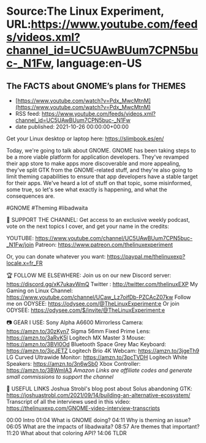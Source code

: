 # Source:The Linux Experiment, URL:https://www.youtube.com/feeds/videos.xml?channel_id=UC5UAwBUum7CPN5buc-_N1Fw, language:en-US

## The FACTS about GNOME’s plans for THEMES
 - [https://www.youtube.com/watch?v=Pdx_MwcMtnM](https://www.youtube.com/watch?v=Pdx_MwcMtnM)
 - RSS feed: https://www.youtube.com/feeds/videos.xml?channel_id=UC5UAwBUum7CPN5buc-_N1Fw
 - date published: 2021-10-26 00:00:00+00:00

Get your Linux desktop or laptop here: https://slimbook.es/en/


Today, we're going to talk about GNOME. GNOME has been taking steps to be a more viable platform for application developers. They've revamped their app store to make apps more discoverable and more appealing, they've split GTK from the GNOME-related stuff, and they're also going to limit theming capabilities to ensure that app developers have a stable target for their apps. We've heard a lot of stuff on that topic, some misinformed, some true, so let's see what exactly is happening, and what the consequences are.


#GNOME #Theming #libadwaita

👏 SUPPORT THE CHANNEL:
Get access to an exclusive weekly podcast, vote on the next topics I cover, and get your name in the credits:

YOUTUBE: https://www.youtube.com/channel/UC5UAwBUum7CPN5buc-_N1Fw/join
Patreon: https://www.patreon.com/thelinuxexperiment

Or, you can donate whatever you want: https://paypal.me/thelinuxexp?locale.x=fr_FR

🏆 FOLLOW ME ELSEWHERE:
Join us on our new Discord server: https://discord.gg/xK7ukavWmQ
Twitter : http://twitter.com/thelinuxEXP
My Gaming on Linux Channel: https://www.youtube.com/channel/UCaw_Lz7oifDb-PZCAcZ07kw
Follow me on ODYSEE: https://odysee.com/@TheLinuxExperiment:e
Or join ODYSEE: https://odysee.com/$/invite/@TheLinuxExperiment:e

📷 GEAR I USE:
Sony Alpha A6600 Mirrorless Camera: https://amzn.to/30zKyn7
Sigma 56mm Fixed Prime Lens: https://amzn.to/3aRvK5l
Logitech MX Master 3 Mouse: https://amzn.to/3BVI0Od
Bluetooth Space Grey Mac Keyboard: https://amzn.to/3jcJETZ
Logitech Brio 4K Webcam: https://amzn.to/3jgeTh9
LG Curved Ultrawide Monitor: https://amzn.to/3pcTVDH
Logitech White Speakers: https://amzn.to/3n6wSb0
Xbox Controller: https://amzn.to/3BWmIA3
*Amazon Links are affiliate codes and generate small commissions to support the channel*


🔗 USEFUL LINKS
Joshua Strobl's blog post about Solus abandoning GTK: https://joshuastrobl.com/2021/09/14/building-an-alternative-ecosystem/
Transcript of all the interviews used in this video: https://thelinuxexp.com/GNOME-video-interview-transcripts


00:00 Intro
01:04 What is GNOME doing?
04:11 Why is theming an issue?
06:05 What are the impacts of libadwaita?
08:57 Are themes that important?
11:20 What about that coloring API?
14:06 TLDR

